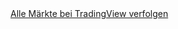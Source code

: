 <!-- TradingView Widget BEGIN -->
<div class="tradingview-widget-container">
  <div class="tradingview-widget-container__widget"></div>
  <div class="tradingview-widget-copyright"><a href="https://de.tradingview.com/" rel="noopener nofollow" target="_blank"><span class="blue-text">Alle Märkte bei TradingView verfolgen</span></a></div>
  <script type="text/javascript" src="https://s3.tradingview.com/external-embedding/embed-widget-advanced-chart.js" async>
  {
  "width": "980",
  "height": "2500",
  "symbol": "CME_MINI:MNQ1!",
  "interval": "15",
  "timezone": "Europe/Berlin",
  "theme": "dark",
  "style": "1",
  "locale": "de_DE",
  "enable_publishing": false,
  "backgroundColor": "rgba(238, 238, 238, 1)",
  "gridColor": "rgba(0, 0, 0, 0.06)",
  "allow_symbol_change": true,
  "watchlist": [
    "CME_MINI:MES1!",
    "CBOT_MINI:MYM1!"
  ],
  "calendar": false,
  "support_host": "https://www.tradingview.com"
}
  </script>
</div>
<!-- TradingView Widget END -->
